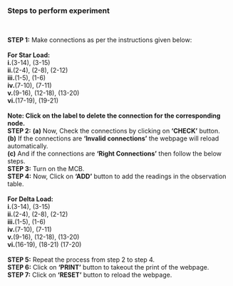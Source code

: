### Steps to perform experiment
<br>

**STEP 1:**  Make connections as per the instructions given below:<br><br>
<b>For Star Load:</b><br>
**i.**(3-14), (3-15)<br>
**ii.**(2-4), (2-8), (2-12)<br>
**iii.**(1-5), (1-6)<br>
**iv.**(7-10), (7-11)<br>
**v.**(9-16), (12-18), (13-20)<br>
**vi.**(17-19), (19-21)<br><br>
<b> Note: Click on the label to delete the connection for the corresponding node.</b><br>
**STEP 2:** **(a)** Now, Check the connections by clicking on **‘CHECK’** button.<br>
        **(b)** If the connections are **‘Invalid connections’** the webpage will reload automatically.<br>
        **(c)** And if the connections are **‘Right Connections’** then follow the below steps.<br>
**STEP 3:** Turn on the MCB.<br>
**STEP 4:** Now, Click on **‘ADD’** button to add the readings in the observation table.<br><br>
<b>For Delta Load:</b><br>
**i.**(3-14), (3-15)<br>
**ii.**(2-4), (2-8), (2-12)<br>
**iii.**(1-5), (1-6)<br>
**iv.**(7-10), (7-11)<br>
**v.**(9-16), (12-18), (13-20)<br>
**vi.**(16-19), (18-21) (17-20)<br><br>
**STEP 5:** Repeat the process from step 2 to step 4.<br>
**STEP 6:** Click on **‘PRINT’** button to takeout the print of the webpage.<br>
**STEP 7:** Click on **‘RESET’** button to reload the webpage.<br>

  

 
